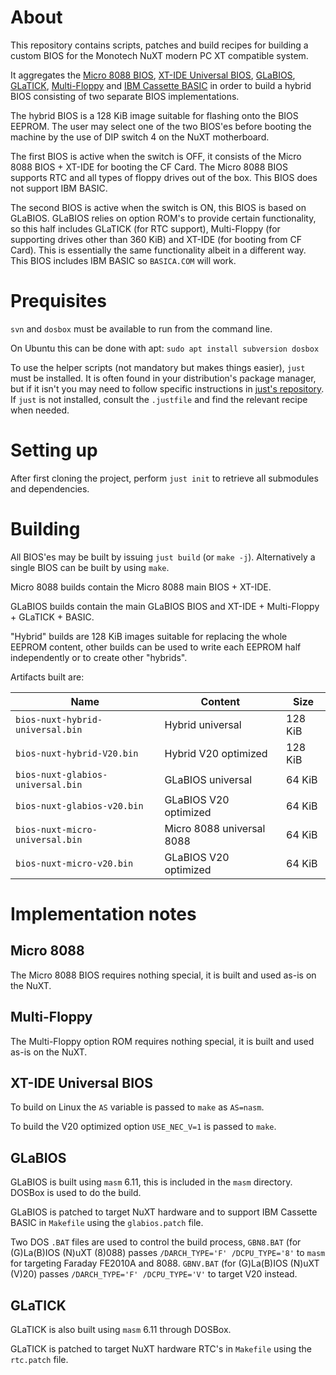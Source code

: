 # About
This repository contains scripts, patches and build recipes for building a custom BIOS for the Monotech NuXT modern PC XT compatible system.

It aggregates the [Micro 8088 BIOS](https://github.com/skiselev/8088_bios), [XT-IDE Universal BIOS](https://www.xtideuniversalbios.org/), [GLaBIOS](https://github.com/640-KB/GLaBIOS), [GLaTICK](https://github.com/640-KB/GLaTICK), [Multi-Floppy](https://github.com/skiselev/floppy_bios) and [IBM Cassette BASIC](https://en.wikipedia.org/wiki/IBM_BASIC) in order to build a hybrid BIOS consisting of two separate BIOS implementations.

The hybrid BIOS is a 128 KiB image suitable for flashing onto the BIOS EEPROM. The user may select one of the two BIOS'es before booting the machine by the use of DIP switch 4 on the NuXT motherboard.

The first BIOS is active when the switch is OFF, it consists of the Micro 8088 BIOS + XT-IDE for booting the CF Card. The Micro 8088 BIOS supports RTC and all types of floppy drives out of the box. This BIOS does not support IBM BASIC.

The second BIOS is active when the switch is ON, this BIOS is based on GLaBIOS. GLaBIOS relies on option ROM's to provide certain functionality, so this half includes GLaTICK (for RTC support), Multi-Floppy (for supporting drives other than 360 KiB) and XT-IDE (for booting from CF Card). This is essentially the same functionality albeit in a different way. This BIOS includes IBM BASIC so `BASICA.COM` will work.

# Prequisites

`svn` and `dosbox` must be available to run from the command line.

On Ubuntu this can be done with apt:
`sudo apt install subversion dosbox`

To use the helper scripts (not mandatory but makes things easier), `just` must be installed. It is often found in your distribution's package manager, but if it isn't you may need to follow specific instructions in [just's repository](https://github.com/casey/just). If `just` is not installed, consult the `.justfile` and find the relevant recipe when needed.

# Setting up

After first cloning the project, perform `just init` to retrieve all submodules and dependencies.

# Building

All BIOS'es may be built by issuing `just build` (or `make -j`). Alternatively a single BIOS can be built by using `make`.

Micro 8088 builds contain the Micro 8088 main BIOS + XT-IDE.

GLaBIOS builds contain the main GLaBIOS BIOS and XT-IDE + Multi-Floppy + GLaTICK + BASIC.

"Hybrid" builds are 128 KiB images suitable for replacing the whole EEPROM content, other builds can be used to write each EEPROM half independently or to create other "hybrids".

Artifacts built are:

| Name | Content | Size |
|-|-|-|
|`bios-nuxt-hybrid-universal.bin`|Hybrid universal|128 KiB|
|`bios-nuxt-hybrid-V20.bin`|Hybrid V20 optimized|128 KiB|
|`bios-nuxt-glabios-universal.bin`|GLaBIOS universal|64 KiB|
|`bios-nuxt-glabios-v20.bin`|GLaBIOS V20 optimized|64 KiB|
|`bios-nuxt-micro-universal.bin`|Micro 8088 universal 8088|64 KiB|
|`bios-nuxt-micro-v20.bin`|GLaBIOS V20 optimized|64 KiB|

# Implementation notes

## Micro 8088
The Micro 8088 BIOS requires nothing special, it is built and used as-is on the NuXT.

## Multi-Floppy
The Multi-Floppy option ROM requires nothing special, it is built and used as-is on the NuXT.

## XT-IDE Universal BIOS
To build on Linux the `AS` variable is passed to `make` as `AS=nasm`.

To build the V20 optimized option `USE_NEC_V=1` is passed to `make`.

## GLaBIOS
GLaBIOS is built using `masm` 6.11, this is included in the `masm` directory. DOSBox is used to do the build.

GLaBIOS is patched to target NuXT hardware and to support IBM Cassette BASIC in `Makefile` using the `glabios.patch` file.

Two DOS `.BAT` files are used to control the build process, `GBN8.BAT` (for (G)La(B)IOS (N)uXT (8)088) passes `/DARCH_TYPE='F' /DCPU_TYPE='8'` to `masm` for targeting Faraday FE2010A and 8088. `GBNV.BAT` (for (G)La(B)IOS (N)uXT (V)20) passes `/DARCH_TYPE='F' /DCPU_TYPE='V'` to target V20 instead.

## GLaTICK
GLaTICK is also built using `masm` 6.11 through DOSBox.

GLaTICK is patched to target NuXT hardware RTC's in `Makefile` using the `rtc.patch` file.

